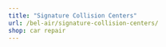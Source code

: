 ```yaml
---
title: "Signature Collision Centers"
url: /bel-air/signature-collision-centers/
shop: car repair
---
```

